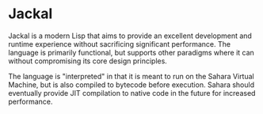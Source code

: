 # Jackal

Jackal is a modern Lisp that aims to provide an excellent development and runtime experience
without sacrificing significant performance. The language is primarily functional, but supports
other paradigms where it can without compromising its core design principles.

The language is "interpreted" in that it is meant to run on the Sahara Virtual Machine, but is
also compiled to bytecode before execution. Sahara should eventually provide JIT compilation to
native code in the future for increased performance.
